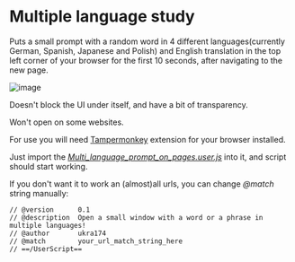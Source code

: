 # Multiple language study

Puts a small prompt with a random word in 4 different languages(currently German, Spanish, Japanese and Polish) and English translation in the top left corner of your browser for the first 10 seconds, after navigating to the new page.

![image](https://github.com/ukra174/Multiple-language-study/assets/77243875/fb77f8ef-105d-4474-89ab-05f5588f6cd0)

Doesn't block the UI under itself, and have a bit of transparency.

Won't open on some websites.

For use you will need [Tampermonkey](https://www.tampermonkey.net) extension for your browser installed.

Just import the [*Multi_language_prompt_on_pages.user.js*](https://github.com/ukra174/Multiple-language-study/blob/main/Multi_language_prompt_on_pages.user.js) into it, 
and script should start working.


If you don't want it to work an (almost)all urls, you can change *@match* string manually:
```
// @version      0.1
// @description  Open a small window with a word or a phrase in multiple languages!
// @author       ukra174
// @match        your_url_match_string_here
// ==/UserScript==
```
